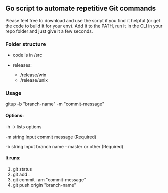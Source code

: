 ## Go script to automate repetitive Git commands

Please feel free to download and use the script if you find it helpful (or get the code to build it for your env).
Add it to the PATH, run it in the CLI in your repo folder and just give it a few seconds.

### Folder structure

- code is in /src
- releases:

  - /release/win
  - /release/unix

### Usage

gitup -b "branch-name" -m "commit-message"

#### Options:

-h -> lists options

-m string
Input commit message (Required)

-b string
Input branch name - master or other (Required)

#### It runs:

1. git status
2. git add .
3. git commit -am "commit-message"
4. git push origin "branch-name"
